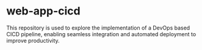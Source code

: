 # web-app-cicd
This repository is used to explore the implementation of a DevOps based CICD pipeline, enabling seamless integration and automated deployment to improve productivity.
